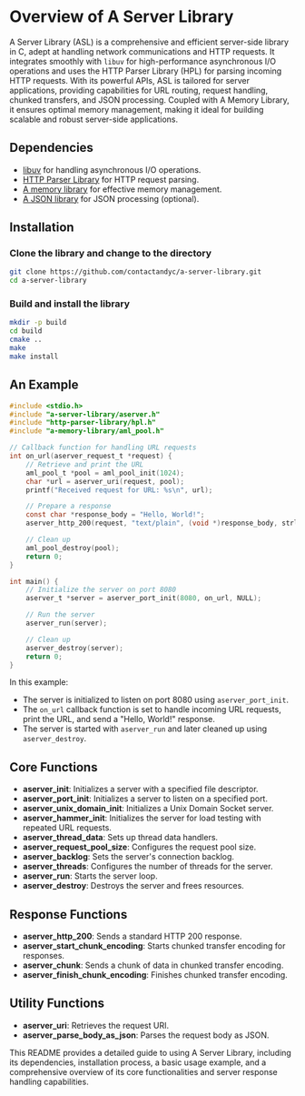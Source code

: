 # Overview of A Server Library

A Server Library (ASL) is a comprehensive and efficient server-side library in C, adept at handling network communications and HTTP requests. It integrates smoothly with `libuv` for high-performance asynchronous I/O operations and uses the HTTP Parser Library (HPL) for parsing incoming HTTP requests. With its powerful APIs, ASL is tailored for server applications, providing capabilities for URL routing, request handling, chunked transfers, and JSON processing. Coupled with A Memory Library, it ensures optimal memory management, making it ideal for building scalable and robust server-side applications.

## Dependencies

* [libuv](https://github.com/libuv/libuv) for handling asynchronous I/O operations.
* [HTTP Parser Library](https://github.com/contactandyc/http-parser-library) for HTTP request parsing.
* [A memory library](https://github.com/contactandyc/a-memory-library) for effective memory management.
* [A JSON library](https://github.com/contactandyc/a-json-library) for JSON processing (optional).

## Installation

### Clone the library and change to the directory

```bash
git clone https://github.com/contactandyc/a-server-library.git
cd a-server-library
```

### Build and install the library

```bash
mkdir -p build
cd build
cmake ..
make
make install
```

## An Example

```c
#include <stdio.h>
#include "a-server-library/aserver.h"
#include "http-parser-library/hpl.h"
#include "a-memory-library/aml_pool.h"

// Callback function for handling URL requests
int on_url(aserver_request_t *request) {
    // Retrieve and print the URL
    aml_pool_t *pool = aml_pool_init(1024);
    char *url = aserver_uri(request, pool);
    printf("Received request for URL: %s\n", url);

    // Prepare a response
    const char *response_body = "Hello, World!";
    aserver_http_200(request, "text/plain", (void *)response_body, strlen(response_body));

    // Clean up
    aml_pool_destroy(pool);
    return 0;
}

int main() {
    // Initialize the server on port 8080
    aserver_t *server = aserver_port_init(8080, on_url, NULL);

    // Run the server
    aserver_run(server);

    // Clean up
    aserver_destroy(server);
    return 0;
}
```

In this example:

- The server is initialized to listen on port 8080 using `aserver_port_init`.
- The `on_url` callback function is set to handle incoming URL requests, print the URL, and send a "Hello, World!" response.
- The server is started with `aserver_run` and later cleaned up using `aserver_destroy`.

## Core Functions

- **aserver_init**: Initializes a server with a specified file descriptor.
- **aserver_port_init**: Initializes a server to listen on a specified port.
- **aserver_unix_domain_init**: Initializes a Unix Domain Socket server.
- **aserver_hammer_init**: Initializes the server for load testing with repeated URL requests.
- **aserver_thread_data**: Sets up thread data handlers.
- **aserver_request_pool_size**: Configures the request pool size.
- **aserver_backlog**: Sets the server's connection backlog.
- **aserver_threads**: Configures the number of threads for the server.
- **aserver_run**: Starts the server loop.
- **aserver_destroy**: Destroys the server and frees resources.

## Response Functions

- **aserver_http_200**: Sends a standard HTTP 200 response.
- **aserver_start_chunk_encoding**: Starts chunked transfer encoding for responses.
- **aserver_chunk**: Sends a chunk of data in chunked transfer encoding.
- **aserver_finish_chunk_encoding**: Finishes chunked transfer encoding.

## Utility Functions

- **aserver_uri**: Retrieves the request URI.
- **aserver_parse_body_as_json**: Parses the request body as JSON.

This README provides a detailed guide to using A Server Library, including its dependencies, installation process, a basic usage example, and a comprehensive overview of its core functionalities and server response handling capabilities.